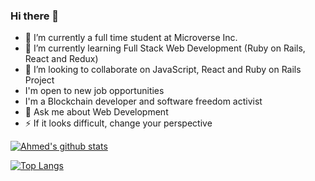 ### Hi there 👋

- 🔭 I’m currently a full time student at Microverse Inc.
- 🌱 I’m currently learning Full Stack Web Development (Ruby on Rails, React and Redux)
- 👯 I’m looking to collaborate on JavaScript, React and Ruby on Rails Project
- I'm open to new job opportunities
- I'm a Blockchain developer and software freedom activist
- 💬 Ask me about Web Development
- ⚡ If it looks difficult, change your perspective



[![Ahmed's github stats](https://github-readme-stats.vercel.app/api?username=RadiactiveJesus&show_icons=true&theme=radical)](https://github.com/ReAliens/github-readme-stats)


[![Top Langs](https://github-readme-stats.vercel.app/api/top-langs/?username=RadiactiveJesus&show_icons=true&theme=radical&layout=compact)](https://github.com/ReAliens/github-readme-stats) 
